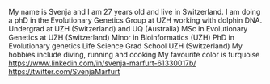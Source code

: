 My name is Svenja and I am 27 years old and live in Switzerland. I am doing a phD in the Evolutionary Genetics Group at UZH working with dolphin DNA.
Undergrad at UZH (Switzerland) and UQ (Australia)
MSc in Evolutionary Genetics at UZH (Switzerland)
Minor in Bioinformatics (UZH)
PhD in Evolutionary genetics Life Science Grad School UZH (Switzerland) 
My hobbies include diving, running and cooking 
My favourite color is turquoise 
https://www.linkedin.com/in/svenja-marfurt-61330017b/
https://twitter.com/SvenjaMarfurt
